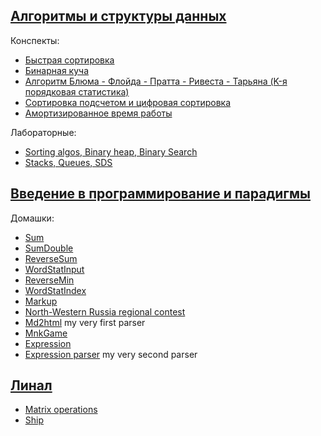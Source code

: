 ## [Алгоритмы и структуры данных](https://github.com/holounic/university/tree/master/algos-and-data-structures/semester-1)

Конспекты:
* [Быстрая сортировка](https://github.com/holounic/university/blob/master/algos-and-data-structures/semester-1/lectures/quick-sort.md)
* [Бинарная куча](https://github.com/holounic/university/blob/master/algos-and-data-structures/semester-1/lectures/binary-heap.md)
* [Алгоритм Блюма - Флойда - Пратта - Ривеста - Тарьяна (K-я порядковая статистика)](https://github.com/holounic/university/blob/master/algos-and-data-structures/semester-1/lectures/order-statistic.md)
* [Cортировка подсчетом и цифровая сортировка](algos-and-data-structures/semester-1/lectures/radix&count-sorts.md)
* [Амортизированное время работы](https://github.com/holounic/university/blob/master/algos-and-data-structures/semester-1/lectures/vector.md)

Лабораторные:
* [Sorting algos, Binary heap, Binary Search](https://github.com/holounic/university/tree/master/algos-and-data-structures/semester-1/labs/lab-1)
* [Stacks, Queues, SDS](https://github.com/holounic/university/tree/master/algos-and-data-structures/semester-1/labs/lab-2)

## [Введение в программирование и парадигмы](https://github.com/holounic/university/tree/master/paradigms/semester-1)

Домашки:
* [Sum](https://github.com/holounic/university/blob/master/paradigms/semester-1/some-code/Sum.java)
* [SumDouble](https://github.com/holounic/university/blob/master/paradigms/semester-1/some-code/SumDouble.java)
* [ReverseSum](https://github.com/holounic/university/blob/master/paradigms/semester-1/some-code/ReverseSum.java)
* [WordStatInput](https://github.com/holounic/university/blob/master/paradigms/semester-1/some-code/WordStatInput.java)
* [ReverseMin](https://github.com/holounic/university/tree/master/paradigms/semester-1/some-code/ReverseMin)
* [WordStatIndex](https://github.com/holounic/university/tree/master/paradigms/semester-1/some-code/WordStatIndex)
* [Markup](https://github.com/holounic/university/tree/master/paradigms/semester-1/some-code/markup)
* [North-Western Russia regional contest](https://github.com/holounic/university/tree/master/paradigms/semester-1/some-code/north-western-russia-regional-contest)
* [Md2html](https://github.com/holounic/university/tree/master/paradigms/semester-1/some-code/md2html) my very first parser
* [MnkGame](https://github.com/holounic/university/tree/master/paradigms/semester-1/some-code/mnkGame)
* [Expression](https://github.com/holounic/university/tree/master/paradigms/semester-1/some-code/expression)
* [Expression parser](https://github.com/holounic/university/tree/master/paradigms/semester-1/some-code/parser) my very second parser

## [Линал](https://github.com/holounic/university/tree/master/linear-algebra/labs)
* [Matrix operations](https://github.com/holounic/university/blob/master/linear-algebra/labs/matrix-algebra.py)
* [Ship](https://github.com/holounic/university/blob/master/linear-algebra/labs/ship.py)
